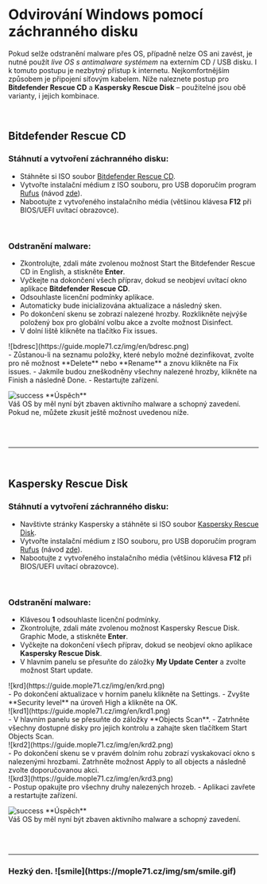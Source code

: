 # Odvirování Windows pomocí záchranného disku
Pokud selže odstranění malware přes OS, případně nelze OS ani zavést, je nutné použít *live OS s antimalware systémem* na externím CD / USB disku. I k tomuto postupu je nezbytný přístup k internetu. Nejkomfortnějším způsobem je připojení síťovým kabelem. Níže naleznete postup pro **Bitdefender Rescue CD** a **Kaspersky Rescue Disk** &ndash; použitelné jsou obě varianty, i jejich kombinace.

<br>

## Bitdefender Rescue CD
### Stáhnutí a vytvoření záchranného disku:
- Stáhněte si ISO soubor [Bitdefender Rescue CD](https://download.bitdefender.com/rescue_cd/latest/bitdefender-rescue-cd.iso).
- Vytvořte instalační médium z ISO souboru, pro USB doporučím program [Rufus](https://rufus.akeo.ie/) (návod [zde](http://www.cnews.cz/navody/rufus-vytvorte-zavadeci-flash-disk-s-nejrychlejsim-nastrojem-ze-vsech)).
- Nabootujte z vytvořeného instalačního média (většinou klávesa **F12** při BIOS/UEFI uvítací obrazovce).

<br>

### Odstranění malware:
- Zkontrolujte, zdali máte zvolenou možnost <span class="green">Start the Bitdefender Rescue CD in English</span>, a stiskněte **Enter**.
- Vyčkejte na dokončení všech příprav, dokud se neobjeví uvítací okno aplikace **Bitdefender Rescue CD**.
- Odsouhlaste licenční podmínky aplikace.
- Automaticky bude inicializována aktualizace a následný sken.
- Po dokončení skenu se zobrazí nalezené hrozby. Rozklikněte nejvýše položený box pro globální volbu akce a zvolte možnost <span class="green">Disinfect</span>.
- V dolní liště klikněte na tlačítko <span class="green">Fix issues</span>.
<li style="list-style-type: none">![bdresc](https://guide.mople71.cz/img/en/bdresc.png)</li>
- Zůstanou-li na seznamu položky, které nebylo možné dezinfikovat, zvolte pro ně možnost **Delete** nebo **Rename** a znovu klikněte na <span class="green">Fix issues</span>.
- Jakmile budou zneškodněny všechny nalezené hrozby, klikněte na <span class="green">Finish</span> a následně <span class="green">Done</span>.
- Restartujte zařízení.

<div class="alert success"><p><img src="https://mople71.cz/img/success.png" alt="success"> **Úspěch**<br>
Váš OS by měl nyní být zbaven aktivního malware a schopný zavedení. Pokud ne, můžete zkusit ještě možnost uvedenou níže.</p></div>

<br><br><hr><br>

## Kaspersky Rescue Disk
### Stáhnutí a vytvoření záchranného disku:
- Navštivte stránky Kaspersky a stáhněte si ISO soubor [Kaspersky Rescue Disk](https://support.kaspersky.com/viruses/rescuedisk).
- Vytvořte instalační médium z ISO souboru, pro USB doporučím program [Rufus](https://rufus.akeo.ie/) (návod [zde](http://www.cnews.cz/navody/rufus-vytvorte-zavadeci-flash-disk-s-nejrychlejsim-nastrojem-ze-vsech)).
- Nabootujte z vytvořeného instalačního média (většinou klávesa **F12** při BIOS/UEFI uvítací obrazovce).

<br>

### Odstranění malware:
- Klávesou **1** odsouhlaste licenční podmínky.
- Zkontrolujte, zdali máte zvolenou možnost <span class="green">Kaspersky Rescue Disk. Graphic Mode</span>, a stiskněte **Enter**.
- Vyčkejte na dokončení všech příprav, dokud se neobjeví okno aplikace **Kaspersky Rescue Disk**.
- V hlavním panelu se přesuňte do záložky **My Update Center** a zvolte možnost <span class="green">Start update</span>.
<li style="list-style-type: none">![krd](https://guide.mople71.cz/img/en/krd.png)</li>
- Po dokončení aktualizace v horním panelu klikněte na <span class="green">Settings</span>.
- Zvyšte **Security level** na úroveň <span class="green">High</span> a klikněte na <span class="green">OK</span>.
<li style="list-style-type: none">![krd1](https://guide.mople71.cz/img/en/krd1.png)</li>
- V hlavním panelu se přesuňte do záložky **Objects Scan**.
- Zatrhněte všechny dostupné disky pro jejich kontrolu a zahajte sken tlačítkem <span class="green">Start Objects Scan</span>.
<li style="list-style-type: none">![krd2](https://guide.mople71.cz/img/en/krd2.png)</li>
- Po dokončení skenu se v pravém dolním rohu zobrazí vyskakovací okno s nalezenými hrozbami. Zatrhněte možnost <span class="green">Apply to all objects</span> a následně zvolte doporučovanou akci.
<li style="list-style-type: none">![krd3](https://guide.mople71.cz/img/en/krd3.png)</li>
- Postup opakujte pro všechny druhy nalezených hrozeb.
- Aplikaci zavřete a restartujte zařízení.

<div class="alert success"><p><img src="https://mople71.cz/img/success.png" alt="success"> **Úspěch**<br>
Váš OS by měl nyní být zbaven aktivního malware a schopný zavedení.</p></div>

<br><br><hr>

<h3 class="nocol">Hezký den. ![smile](https://mople71.cz/img/sm/smile.gif)</h3>
